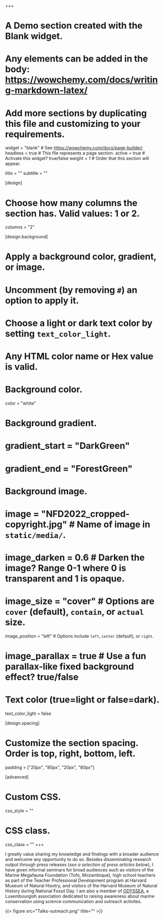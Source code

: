 +++
# A Demo section created with the Blank widget.
# Any elements can be added in the body: https://wowchemy.com/docs/writing-markdown-latex/
# Add more sections by duplicating this file and customizing to your requirements.

widget = "blank"  # See https://wowchemy.com/docs/page-builder/
headless = true  # This file represents a page section.
active = true  # Activate this widget? true/false
weight = 1  # Order that this section will appear.

title = ""
subtitle = ""

[design]
  # Choose how many columns the section has. Valid values: 1 or 2.
  columns = "2"

[design.background]
  # Apply a background color, gradient, or image.
  #   Uncomment (by removing `#`) an option to apply it.
  #   Choose a light or dark text color by setting `text_color_light`.
  #   Any HTML color name or Hex value is valid.

  # Background color.
   color = "white"
  
  # Background gradient.
  # gradient_start = "DarkGreen"
  # gradient_end = "ForestGreen"
  
  # Background image.
  # image = "NFD2022_cropped-copyright.jpg"  # Name of image in `static/media/`.
  # image_darken = 0.6  # Darken the image? Range 0-1 where 0 is transparent and 1 is opaque.
  # image_size = "cover"  #  Options are `cover` (default), `contain`, or `actual` size.
   image_position = "left"  # Options include `left`, `center` (default), or `right`.
  # image_parallax = true  # Use a fun parallax-like fixed background effect? true/false
  
  # Text color (true=light or false=dark).
  text_color_light = false

[design.spacing]
  # Customize the section spacing. Order is top, right, bottom, left.
  padding = ["20px", "80px", "20px", "80px"]

[advanced]
 # Custom CSS. 
 css_style = ""
 
 # CSS class.
 css_class = ""
+++


I greatly value sharing my knowledge and findings with a broader audience and welcome any opportunity to do so. 
Besides disseminating research output through press releases (*see a selection of press articles below*), 
I have given informal seminars for broad audiences such as visitors of the Marine Megafauna Foundation (Tofo, Mozambique), 
high school teachers as part of the Teacher Professional Development program at Harvard Museum of Natural Hisotry, 
and visitors of the Harvard Museum of Natural History during National Fossil Day. I am also a member of [ODYSSEA](https://www.odyssea.lu/en/), a Luxembourgish association dedicated to raising awareness about marine conservation
using science communication and outreach activites.

{{< figure src="Talks-outreach.png" 
title="" >}}
